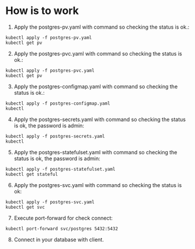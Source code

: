 # How is to work

1. Apply the postgres-pv.yaml with command so checking the status is ok.:
```
kubectl apply -f postgres-pv.yaml
kubectl get pv
```

2. Apply the postgres-pvc.yaml with command so checking the status is ok.:
```
kubectl apply -f postgres-pvc.yaml
kubectl get pv
```

3. Apply the postgres-configmap.yaml with command so checking the status is ok.:
```
kubectl apply -f postgres-configmap.yaml
kubectl 
``` 

4. Apply the postgres-secrets.yaml with command so checking the status is ok, the password is admin:
```
kubectl apply -f postgres-secrets.yaml
kubectl 
``` 

5. Apply the postgres-statefulset.yaml with command so checking the status is ok, the password is admin:
```
kubectl apply -f postgres-statefulset.yaml
kubectl get stateful
``` 

6. Apply the postgres-svc.yaml with command so checking the status is ok:
```
kubectl apply -f postgres-svc.yaml
kubectl get svc
``` 

7. Execute port-forward for check connect:
```
kubectl port-forward svc/postgres 5432:5432
```
8. Connect in your database with client.

